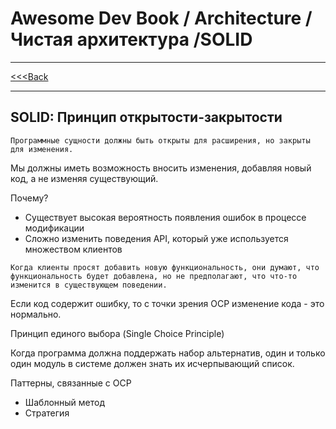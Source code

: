 # Awesome Dev Book / Architecture / Чистая архитектура /SOLID

***
[<<<Back](./INDEX.md)
***

## SOLID: Принцип открытости-закрытости

```
Программные сущности должны быть открыты для расширения, но закрыты для изменения.
```

Мы должны иметь возможность вносить изменения, добавляя новый код, а не изменяя существующий.

Почему?
- Существует высокая вероятность появления ошибок в процессе модификации
- Сложно изменить поведения API, который уже используется множеством клиентов

```
Когда клиенты просят добавить новую функциональность, они думают, что функциональность будет добавлена, но не предполагают, что что-то изменится в существующем поведении.
```

Если код содержит ошибку, то с точки зрения OCP изменение кода - это нормально.

Принцип единого выбора (Single Choice Principle)

Когда программа должна поддержать набор альтернатив, один и только один модуль в системе должен знать их исчерпывающий список.

Паттерны, связанные с OCP

- Шаблонный метод
- Стратегия
